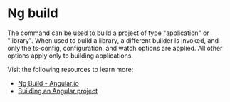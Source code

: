 # Ng build

The command can be used to build a project of type "application" or "library". When used to build a library, a different builder is invoked, and only the ts-config, configuration, and watch options are applied. All other options apply only to building applications.

Visit the following resources to learn more:

- [Ng Build - Angular.io](https://angular.io/cli/build)
- [Building an Angular project](https://www.youtube.com/watch?v=VB6WuCPDwz0)
